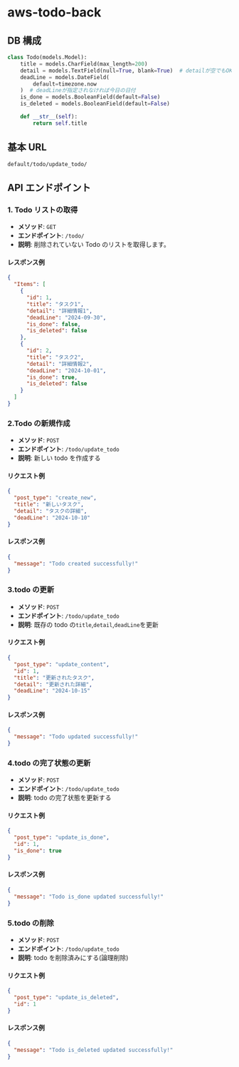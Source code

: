 # aws-todo-back

## DB 構成

```python
class Todo(models.Model):
    title = models.CharField(max_length=200)
    detail = models.TextField(null=True, blank=True)  # detailが空でもOK
    deadLine = models.DateField(
        default=timezone.now
    )  # deadLineが指定されなければ今日の日付
    is_done = models.BooleanField(default=False)
    is_deleted = models.BooleanField(default=False)

    def __str__(self):
        return self.title
```

## 基本 URL

`default/todo/update_todo/`

## API エンドポイント

### 1. Todo リストの取得

- **メソッド**: `GET`
- **エンドポイント**: `/todo/`
- **説明**: 削除されていない Todo のリストを取得します。

#### レスポンス例

```json
{
  "Items": [
    {
      "id": 1,
      "title": "タスク1",
      "detail": "詳細情報1",
      "deadLine": "2024-09-30",
      "is_done": false,
      "is_deleted": false
    },
    {
      "id": 2,
      "title": "タスク2",
      "detail": "詳細情報2",
      "deadLine": "2024-10-01",
      "is_done": true,
      "is_deleted": false
    }
  ]
}
```

### 2.Todo の新規作成

- **メソッド**: `POST`
- **エンドポイント**: `/todo/update_todo`
- **説明**: 新しい todo を作成する

#### リクエスト例

```json
{
  "post_type": "create_new",
  "title": "新しいタスク",
  "detail": "タスクの詳細",
  "deadLine": "2024-10-10"
}
```

#### レスポンス例

```json
{
  "message": "Todo created successfully!"
}
```

### 3.todo の更新

- **メソッド**: `POST`
- **エンドポイント**: `/todo/update_todo`
- **説明**: 既存の todo の`title`,`detail`,`deadLine`を更新

#### リクエスト例

```json
{
  "post_type": "update_content",
  "id": 1,
  "title": "更新されたタスク",
  "detail": "更新された詳細",
  "deadLine": "2024-10-15"
}
```

#### レスポンス例

```json
{
  "message": "Todo updated successfully!"
}
```

### 4.todo の完了状態の更新

- **メソッド**: `POST`
- **エンドポイント**: `/todo/update_todo`
- **説明**: todo の完了状態を更新する

#### リクエスト例

```json
{
  "post_type": "update_is_done",
  "id": 1,
  "is_done": true
}
```

#### レスポンス例

```json
{
  "message": "Todo is_done updated successfully!"
}
```

### 5.todo の削除

- **メソッド**: `POST`
- **エンドポイント**: `/todo/update_todo`
- **説明**: todo を削除済みにする(論理削除)

#### リクエスト例

```json
{
  "post_type": "update_is_deleted",
  "id": 1
}
```

#### レスポンス例

```json
{
  "message": "Todo is_deleted updated successfully!"
}
```
